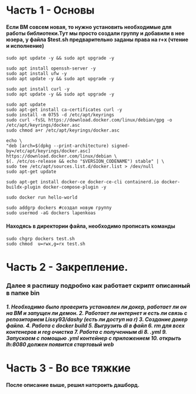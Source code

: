 # Часть 1 - Основы

<H4>Если ВМ совсем новая, то нужно установить необходимые для работы библиотеки.Тут мы просто создали группу и добавили в нее юзера, у файла $test.sh предварительно заданы права на r+x (чтение и исполнение)</H4>

    sudo apt update -y && sudo apt upgrade -y

    sudo apt install openssh-server -y
    sudo apt install ufw -y
    sudo apt update -y && sudo apt upgrade -y

    sudo apt install curl -y
    sudo apt update -y && sudo apt upgrade -y

    sudo apt update
    sudo apt-get install ca-certificates curl -y
    sudo install -m 0755 -d /etc/apt/keyrings
    sudo curl -fsSL https://download.docker.com/linux/debian/gpg -o /etc/apt/keyrings/docker.asc
    sudo chmod a+r /etc/apt/keyrings/docker.asc

    echo \
    "deb [arch=$(dpkg --print-architecture) signed-by=/etc/apt/keyrings/docker.asc] https://download.docker.com/linux/debian \
    $(. /etc/os-release && echo "$VERSION_CODENAME") stable" | \
    sudo tee /etc/apt/sources.list.d/docker.list > /dev/null
    sudo apt-get update

    sudo apt-get install docker-ce docker-ce-cli containerd.io docker-buildx-plugin docker-compose-plugin -y

    sudo docker run hello-world

    sudo addgrp dockers #создал новую группу
    sudo usermod -aG dockers lapenkoas

<H4>Находясь в директории файла, необходимо прописать команды </H4>
    
    sudo chgrp dockers test.sh
    sudo chmod  u=rwx,g=rx test.sh 
    
# Часть 2 - Закрепление. 
<H3>
    Далее я распишу подробно как работает скрипт описанный в папке bin
</H3>

<H5>
    1.  Необходимо было проверить установлен ли докер, работает ли он на ВМ и запущен ли демон.
    2.  Работает ли интернет и есть ли связь с репозиторием Lissy93/dashy (есть ли доступ на r)
    3.  Создание докер файла.
    4.  Работа с docker build
    5.  Выгрузить di в файл
    6.  rm для всех контенеров и reg очистка
    7.  Работа с полученным di
    8.  .yml
    9.  Запускаем с помощью .yml контейнер с приложением
    10. открыть lh:8080 должен появится стартовый web
</H5>

# Часть 3 - Во все тяжкие

<H4>
    После описание выше, решил натсроить дашборд. 
</H4>




